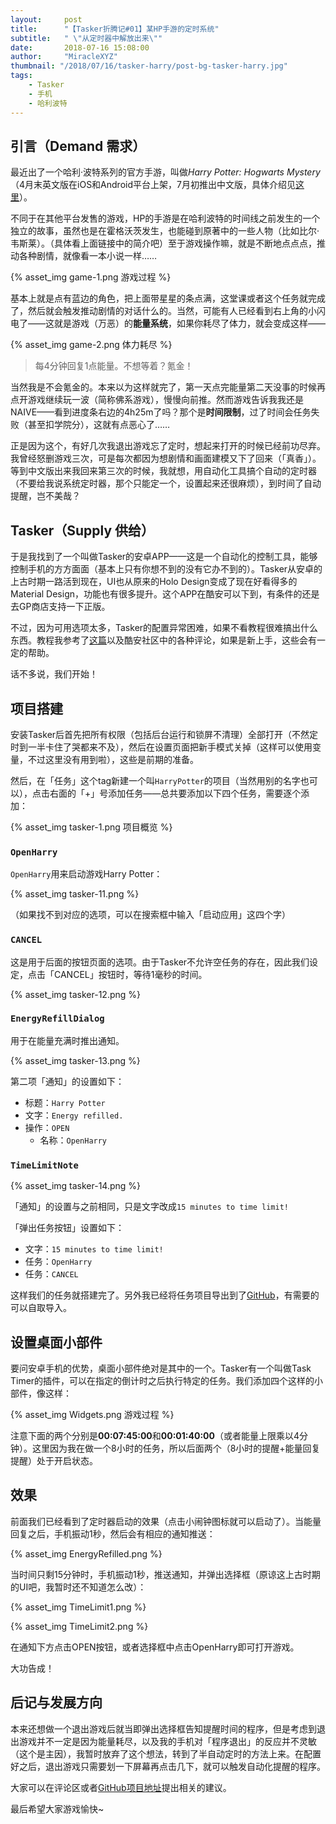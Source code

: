 ```yaml
---
layout:     post
title:      "【Tasker折腾记#01】某HP手游的定时系统"
subtitle:   " \"从定时器中解放出来\""
date:       2018-07-16 15:08:00
author:     "MiracleXYZ"
thumbnail: "/2018/07/16/tasker-harry/post-bg-tasker-harry.jpg"
tags:
    - Tasker
    - 手机
    - 哈利波特
---
```


## 引言（Demand 需求）

最近出了一个哈利·波特系列的官方手游，叫做*Harry Potter: Hogwarts Mystery*（4月末英文版在iOS和Android平台上架，7月初推出中文版，具体介绍见[这里](https://www.taptap.com/app/71479/topic)）。

不同于在其他平台发售的游戏，HP的手游是在哈利波特的时间线之前发生的一个独立的故事，虽然也是在霍格沃茨发生，也能碰到原著中的一些人物（比如比尔·韦斯莱）。（具体看上面链接中的简介吧）至于游戏操作嘛，就是不断地点点点，推动各种剧情，就像看一本小说一样……


{% asset_img game-1.png 游戏过程 %}

基本上就是点有蓝边的角色，把上面带星星的条点满，这堂课或者这个任务就完成了，然后就会触发推动剧情的对话什么的。当然，可能有人已经看到右上角的小闪电了——这就是游戏（万恶）的**能量系统**，如果你耗尽了体力，就会变成这样——

{% asset_img game-2.png 体力耗尽 %}

> 每4分钟回复1点能量。不想等着？氪金！

当然我是不会氪金的。本来以为这样就完了，第一天点完能量第二天没事的时候再点开游戏继续玩一波（简称佛系游戏），慢慢向前推。然而游戏告诉我我还是NAIVE——看到进度条右边的4h25m了吗？那个是**时间限制**，过了时间会任务失败（甚至扣学院分），这就有点恶心了……

正是因为这个，有好几次我退出游戏忘了定时，想起来打开的时候已经前功尽弃。我曾经怒删游戏三次，可是每次都因为想剧情和画面建模又下了回来（「真香」）。等到中文版出来我回来第三次的时候，我就想，用自动化工具搞个自动的定时器（不要给我说系统定时器，那个只能定一个，设置起来还很麻烦），到时间了自动提醒，岂不美哉？

## Tasker（Supply 供给）

于是我找到了一个叫做Tasker的安卓APP——这是一个自动化的控制工具，能够控制手机的方方面面（基本上只有你想不到的没有它办不到的）。Tasker从安卓的上古时期一路活到现在，UI也从原来的Holo Design变成了现在好看得多的Material Design，功能也有很多提升。这个APP在酷安可以下到，有条件的还是去GP商店支持一下正版。

不过，因为可用选项太多，Tasker的配置异常困难，如果不看教程很难搞出什么东西。教程我参考了[这篇](http://tieba.baidu.com/p/5288908002)以及酷安社区中的各种评论，如果是新上手，这些会有一定的帮助。

话不多说，我们开始！

## 项目搭建

安装Tasker后首先把所有权限（包括后台运行和锁屏不清理）全部打开（不然定时到一半卡住了哭都来不及），然后在设置页面把新手模式关掉（这样可以使用变量，不过这里没有用到啦），这些是前期的准备。

然后，在「任务」这个tag新建一个叫`HarryPotter`的项目（当然用别的名字也可以），点击右面的「+」号添加任务——总共要添加以下四个任务，需要逐个添加：

{% asset_img tasker-1.png 项目概览 %}

### `OpenHarry`

`OpenHarry`用来启动游戏Harry Potter：

{% asset_img tasker-11.png %}

（如果找不到对应的选项，可以在搜索框中输入「启动应用」这四个字）

### `CANCEL`

这是用于后面的按钮页面的选项。由于Tasker不允许空任务的存在，因此我们设定，点击「CANCEL」按钮时，等待1毫秒的时间。

{% asset_img tasker-12.png %}

### `EnergyRefillDialog`

用于在能量充满时推出通知。

{% asset_img tasker-13.png %}

第二项「通知」的设置如下：
- 标题：`Harry Potter`
- 文字：`Energy refilled.`
- 操作：`OPEN`
  - 名称：`OpenHarry`

### `TimeLimitNote`

{% asset_img tasker-14.png %}

「通知」的设置与之前相同，只是文字改成`15 minutes to time limit!`

「弹出任务按钮」设置如下：

- 文字：`15 minutes to time limit!`
- 任务：`OpenHarry`
- 任务：`CANCEL`

这样我们的任务就搭建完了。另外我已经将任务项目导出到了[GitHub](https://github.com/MiracleXYZ/HarryTasker-for-HPHM)，有需要的可以自取导入。

## 设置桌面小部件

要问安卓手机的优势，桌面小部件绝对是其中的一个。Tasker有一个叫做Task Timer的插件，可以在指定的倒计时之后执行特定的任务。我们添加四个这样的小部件，像这样：

{% asset_img Widgets.png 游戏过程 %}

注意下面的两个分别是**00:07:45:00**和**00:01:40:00**（或者能量上限乘以4分钟）。这里因为我在做一个8小时的任务，所以后面两个（8小时的提醒+能量回复提醒）处于开启状态。

## 效果

前面我们已经看到了定时器启动的效果（点击小闹钟图标就可以启动了）。当能量回复之后，手机振动1秒，然后会有相应的通知推送：

{% asset_img EnergyRefilled.png %}

当时间只剩15分钟时，手机振动1秒，推送通知，并弹出选择框（原谅这上古时期的UI吧，我暂时还不知道怎么改）：

{% asset_img TimeLimit1.png %}

{% asset_img TimeLimit2.png %}

在通知下方点击OPEN按钮，或者选择框中点击OpenHarry即可打开游戏。

大功告成！

## 后记与发展方向

本来还想做一个退出游戏后就当即弹出选择框告知提醒时间的程序，但是考虑到退出游戏并不一定是因为能量耗尽，以及我的手机对「程序退出」的反应并不灵敏（这个是主因），我暂时放弃了这个想法，转到了半自动定时的方法上来。在配置好之后，退出游戏只需要划一下屏幕再点击几下，就可以触发自动化提醒的程序。

大家可以在评论区或者[GitHub项目地址](https://github.com/MiracleXYZ/HarryTasker-for-HPHM)提出相关的建议。

最后希望大家游戏愉快~


